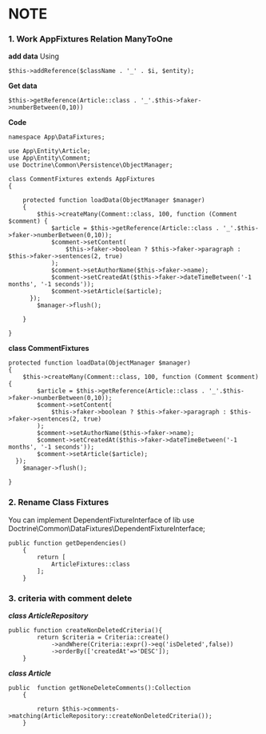 # NOTE
### 1. Work AppFixtures Relation ManyToOne


**add data**
Using 
    
    $this->addReference($className . '_' . $i, $entity);

**Get data**

    $this->getReference(Article::class . '_'.$this->faker->numberBetween(0,10))
**Code**

    namespace App\DataFixtures;
    
    use App\Entity\Article;
    use App\Entity\Comment;
    use Doctrine\Common\Persistence\ObjectManager;
    
    class CommentFixtures extends AppFixtures
    {
    
        protected function loadData(ObjectManager $manager)
        {
            $this->createMany(Comment::class, 100, function (Comment $comment) {
                $article = $this->getReference(Article::class . '_'.$this->faker->numberBetween(0,10));
                $comment->setContent(
                    $this->faker->boolean ? $this->faker->paragraph : $this->faker->sentences(2, true)
                );
                $comment->setAuthorName($this->faker->name);
                $comment->setCreatedAt($this->faker->dateTimeBetween('-1 months', '-1 seconds'));
                $comment->setArticle($article);
          });
            $manager->flush();
    
        }
    
    }


**class CommentFixtures**

    protected function loadData(ObjectManager $manager)
    {
        $this->createMany(Comment::class, 100, function (Comment $comment) {
            $article = $this->getReference(Article::class . '_'.$this->faker->numberBetween(0,10));
            $comment->setContent(
                $this->faker->boolean ? $this->faker->paragraph : $this->faker->sentences(2, true)
            );
            $comment->setAuthorName($this->faker->name);
            $comment->setCreatedAt($this->faker->dateTimeBetween('-1 months', '-1 seconds'));
            $comment->setArticle($article);
      });
        $manager->flush();

    }
### 2. Rename Class Fixtures
 
You can implement DependentFixtureInterface of lib use Doctrine\Common\DataFixtures\DependentFixtureInterface;

    public function getDependencies()
        {
            return [
                ArticleFixtures::class
            ];
        }
### 3. criteria with comment delete
***class ArticleRepository***

    public function createNonDeletedCriteria(){
            return $criteria = Criteria::create()
                ->andWhere(Criteria::expr()->eq('isDeleted',false))
                ->orderBy(['createdAt'=>'DESC']);
        }
***class Article***
    
    public  function getNoneDeleteComments():Collection
        {
    
            return $this->comments->matching(ArticleRepository::createNonDeletedCriteria());
        }

